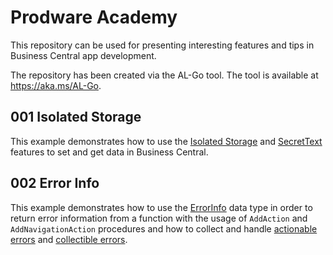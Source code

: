 # Prodware Academy
This repository can be used for presenting interesting features and tips in Business Central app development.

The repository has been created via the AL-Go tool. The tool is available at https://aka.ms/AL-Go.

## 001 Isolated Storage

This example demonstrates how to use the [Isolated Storage](https://learn.microsoft.com/en-us/dynamics365/business-central/dev-itpro/developer/devenv-isolated-storage) and [SecretText](https://learn.microsoft.com/en-us/dynamics365/release-plan/2023wave2/smb/dynamics365-business-central/new-securetext-string-type-store-variable-secrets-that-should-not-be-debugged) features to set and get data in Business Central.

## 002 Error Info
This example demonstrates how to use the [ErrorInfo](https://learn.microsoft.com/en-us/dynamics365/business-central/dev-itpro/developer/methods-auto/errorinfo/errorinfo-data-type) data type in order to return error information from a function with the usage of `AddAction` and `AddNavigationAction` procedures and how to collect and handle [actionable errors](https://learn.microsoft.com/en-us/dynamics365/business-central/dev-itpro/developer/devenv-actionable-errors) and [collectible errors](https://learn.microsoft.com/en-us/dynamics365/business-central/dev-itpro/developer/devenv-error-collection).